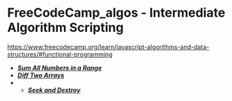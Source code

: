 # FreeCodeCamp_algos - Intermediate Algorithm Scripting
https://www.freecodecamp.org/learn/javascript-algorithms-and-data-structures/#functional-programming

* ***[Sum All Numbers in a Range](https://github.com/niktechnopro/FreeCodeCamp_algos/blob/main/sumAllNumbersInRange.js)***
* ***[Diff Two Arrays](https://github.com/niktechnopro/FreeCodeCamp_algos/blob/main/diff_2_arrays.js)***
* * ***[Seek and Destroy](https://github.com/niktechnopro/FreeCodeCamp_algos/blob/main/seekAndDestroy.js)***
